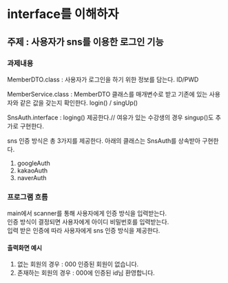 # interface를 이해하자
## 주제 : 사용자가 sns를 이용한 로그인 기능
### 과제내용
MemberDTO.class : 사용자가 로그인을 하기 위한 정보를 담는다. ID/PWD

MemberService.class : MemberDTO 클래스를 매개변수로 받고 기존에 있는 사용자와
같은 값을 갖는지 확인한다. login() / singUp()

SnsAuth.interface : loging() 제공한다.// 여유가 있는 수강생의 경우 singup()도 추가로 구현한다.

sns 인증 방식은 총 3가지를 제공한다.
아래의 클래스는 SnsAuth를 상속받아 구현한다.

1. googleAuth
2. kakaoAuth
3. naverAuth
### 프로그램 흐름
main에서 scanner를 통해 사용자에게 인증 방식을 입력받는다. <br>
인증 방식이 결정되면 사용자에게 아이디 비밀번호를 입력받는다. <br>
입력 받은 인증에 따라 사용자에게 sns 인증 방식을 제공한다.

#### 출력화면 예시
1. 없는 회원의 경우 : 000 인증된 회원이 없습니다.
2. 존재하는 회원의 경우 : 000에 인증된 id님 환영합니다.